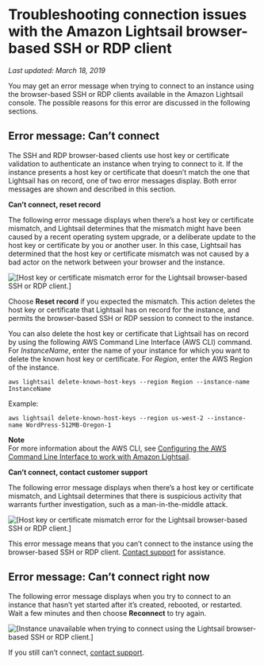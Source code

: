 # Troubleshooting connection issues with the Amazon Lightsail browser\-based SSH or RDP client<a name="amazon-lightsail-troubleshooting-browser-based-ssh-rdp-client-connection"></a>

 *Last updated: March 18, 2019* 

You may get an error message when trying to connect to an instance using the browser\-based SSH or RDP clients available in the Amazon Lightsail console\. The possible reasons for this error are discussed in the following sections\.

## Error message: Can’t connect<a name="error-cant-connect-reset-record"></a>

The SSH and RDP browser\-based clients use host key or certificate validation to authenticate an instance when trying to connect to it\. If the instance presents a host key or certificate that doesn’t match the one that Lightsail has on record, one of two error messages display\. Both error messages are shown and described in this section\.

**Can’t connect, reset record**

The following error message displays when there’s a host key or certificate mismatch, and Lightsail determines that the mismatch might have been caused by a recent operating system upgrade, or a deliberate update to the host key or certificate by you or another user\. In this case, Lightsail has determined that the host key or certificate mismatch was not caused by a bad actor on the network between your browser and the instance\.

![\[Host key or certificate mismatch error for the Lightsail browser-based SSH or RDP client.\]](https://s3-us-west-2.amazonaws.com/parkside-localized-docs-devo/v1/en_us/b3f6d19f6c5a2810c4336f10d978ee98/images/amazon-lightsail-browser-ssh-rdp-cant-connect-resest-record.png)

Choose **Reset record** if you expected the mismatch\. This action deletes the host key or certificate that Lightsail has on record for the instance, and permits the browser\-based SSH or RDP session to connect to the instance\.

You can also delete the host key or certificate that Lightsail has on record by using the following AWS Command Line Interface \(AWS CLI\) command\. For *InstanceName*, enter the name of your instance for which you want to delete the known host key or certificate\. For *Region*, enter the AWS Region of the instance\.

```
aws lightsail delete-known-host-keys --region Region --instance-name InstanceName
```

Example:

```
aws lightsail delete-known-host-keys --region us-west-2 --instance-name WordPress-512MB-Oregon-1
```

**Note**  
For more information about the AWS CLI, see [Configuring the AWS Command Line Interface to work with Amazon Lightsail](lightsail-how-to-set-up-and-configure-aws-cli.md)\.

**Can’t connect, contact customer support**

The following error message displays when there’s a host key or certificate mismatch, and Lightsail determines that there is suspicious activity that warrants further investigation, such as a man\-in\-the\-middle attack\.

![\[Host key or certificate mismatch error for the Lightsail browser-based SSH or RDP client.\]](https://s3-us-west-2.amazonaws.com/parkside-localized-docs-devo/v1/en_us/b3f6d19f6c5a2810c4336f10d978ee98/images/amazon-lightsail-browser-ssh-rdp-cant-connect.png)

This error message means that you can’t connect to the instance using the browser\-based SSH or RDP client\. [Contact support](https://console.aws.amazon.com/support/home#/) for assistance\.

## Error message: Can’t connect right now<a name="error-cant-connect-right-now"></a>

The following error message displays when you try to connect to an instance that hasn’t yet started after it’s created, rebooted, or restarted\. Wait a few minutes and then choose **Reconnect** to try again\.

![\[Instance unavailable when trying to connect using the Lightsail browser-based SSH or RDP client.\]](https://s3-us-west-2.amazonaws.com/parkside-localized-docs-devo/v1/en_us/b3f6d19f6c5a2810c4336f10d978ee98/images/amazon-lightsail-browser-ssh-rdp-cant-connect-right-now.png)

If you still can’t connect, [contact support](https://console.aws.amazon.com/support/home#/)\.